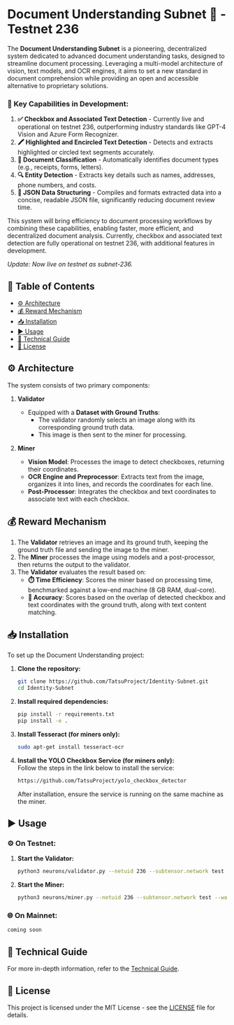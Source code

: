 
# Document Understanding Subnet 📃 - Testnet 236

The **Document Understanding Subnet** is a pioneering, decentralized system dedicated to advanced document understanding tasks, designed to streamline document processing. Leveraging a multi-model architecture of vision, text models, and OCR engines, it aims to set a new standard in document comprehension while providing an open and accessible alternative to proprietary solutions.

### 🚀 Key Capabilities in Development:
1. **✅ Checkbox and Associated Text Detection** - Currently live and operational on testnet 236, outperforming industry standards like GPT-4 Vision and Azure Form Recognizer.
2. **🖍️ Highlighted and Encircled Text Detection** - Detects and extracts highlighted or circled text segments accurately.
3. **📂 Document Classification** - Automatically identifies document types (e.g., receipts, forms, letters).
4. **🔍 Entity Detection** - Extracts key details such as names, addresses, phone numbers, and costs.
5. **📄 JSON Data Structuring** - Compiles and formats extracted data into a concise, readable JSON file, significantly reducing document review time.

This system will bring efficiency to document processing workflows by combining these capabilities, enabling faster, more efficient, and decentralized document analysis. Currently, checkbox and associated text detection are fully operational on testnet 236, with additional features in development.

*Update: Now live on testnet as subnet-236.*

## 📑 Table of Contents

- [⚙️ Architecture](#architecture)
- [💰 Reward Mechanism](#reward-mechanism)
- [📥 Installation](#installation)
- [▶️ Usage](#usage)
- [📘 Technical Guide](#technical-guide)
- [📜 License](#license)

## ⚙️ Architecture

The system consists of two primary components:

1. **Validator**
   - Equipped with a **Dataset with Ground Truths**:
     - The validator randomly selects an image along with its corresponding ground truth data.
     - This image is then sent to the miner for processing.

2. **Miner**
   - **Vision Model**: Processes the image to detect checkboxes, returning their coordinates.
   - **OCR Engine and Preprocessor**: Extracts text from the image, organizes it into lines, and records the coordinates for each line.
   - **Post-Processor**: Integrates the checkbox and text coordinates to associate text with each checkbox.

## 💰 Reward Mechanism

1. The **Validator** retrieves an image and its ground truth, keeping the ground truth file and sending the image to the miner.
2. The **Miner** processes the image using models and a post-processor, then returns the output to the validator.
3. The **Validator** evaluates the result based on:
   - **⏱️ Time Efficiency**: Scores the miner based on processing time, benchmarked against a low-end machine (8 GB RAM, dual-core).
   - **📏 Accuracy**: Scores based on the overlap of detected checkbox and text coordinates with the ground truth, along with text content matching.

## 📥 Installation

To set up the Document Understanding project:

1. **Clone the repository:**
   ```bash
   git clone https://github.com/TatsuProject/Identity-Subnet.git
   cd Identity-Subnet
   ```

2. **Install required dependencies:**
   ```bash
   pip install -r requirements.txt
   pip install -e .
   ```

3. **Install Tesseract (for miners only):**
   ```bash
   sudo apt-get install tesseract-ocr
   ```

4. **Install the YOLO Checkbox Service (for miners only):**  
   Follow the steps in the link below to install the service:  
   ```bash
   https://github.com/TatsuProject/yolo_checkbox_detector
   ```
   After installation, ensure the service is running on the same machine as the miner.

## ▶️ Usage

### ⚙️ On Testnet:

1. **Start the Validator:**
   ```bash
   python3 neurons/validator.py --netuid 236 --subtensor.network test --wallet.name validator --wallet.hotkey default --logging.debug 
   ```

2. **Start the Miner:**
   ```bash
   python3 neurons/miner.py --netuid 236 --subtensor.network test --wallet.name miner --wallet.hotkey default --logging.debug 
   ```

### 🌐 On Mainnet:
   ```bash
   coming soon
   ```

## 📘 Technical Guide

For more in-depth information, refer to the [Technical Guide](docs/Technical_Guide.md).

## 📜 License

This project is licensed under the MIT License - see the [LICENSE](LICENSE) file for details.
